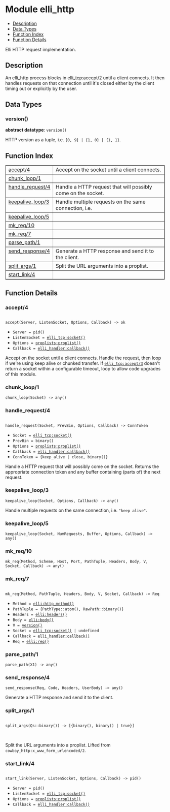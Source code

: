 

# Module elli_http #
* [Description](#description)
* [Data Types](#types)
* [Function Index](#index)
* [Function Details](#functions)

Elli HTTP request implementation.

<a name="description"></a>

## Description ##
An elli_http process blocks in elli_tcp:accept/2 until a client
connects. It then handles requests on that connection until it's
closed either by the client timing out or explicitly by the user.
<a name="types"></a>

## Data Types ##




### <a name="type-version">version()</a> ###


__abstract datatype__: `version()`

HTTP version as a tuple, i.e. `{0, 9} | {1, 0} | {1, 1}`.

<a name="index"></a>

## Function Index ##


<table width="100%" border="1" cellspacing="0" cellpadding="2" summary="function index"><tr><td valign="top"><a href="#accept-4">accept/4</a></td><td>Accept on the socket until a client connects.</td></tr><tr><td valign="top"><a href="#chunk_loop-1">chunk_loop/1</a></td><td></td></tr><tr><td valign="top"><a href="#handle_request-4">handle_request/4</a></td><td>Handle a HTTP request that will possibly come on the socket.</td></tr><tr><td valign="top"><a href="#keepalive_loop-3">keepalive_loop/3</a></td><td>Handle multiple requests on the same connection, i.e.</td></tr><tr><td valign="top"><a href="#keepalive_loop-5">keepalive_loop/5</a></td><td></td></tr><tr><td valign="top"><a href="#mk_req-10">mk_req/10</a></td><td></td></tr><tr><td valign="top"><a href="#mk_req-7">mk_req/7</a></td><td></td></tr><tr><td valign="top"><a href="#parse_path-1">parse_path/1</a></td><td></td></tr><tr><td valign="top"><a href="#send_response-4">send_response/4</a></td><td>Generate a HTTP response and send it to the client.</td></tr><tr><td valign="top"><a href="#split_args-1">split_args/1</a></td><td>Split the URL arguments into a proplist.</td></tr><tr><td valign="top"><a href="#start_link-4">start_link/4</a></td><td></td></tr></table>


<a name="functions"></a>

## Function Details ##

<a name="accept-4"></a>

### accept/4 ###

<pre><code>
accept(Server, ListenSocket, Options, Callback) -&gt; ok
</code></pre>

<ul class="definitions"><li><code>Server = pid()</code></li><li><code>ListenSocket = <a href="elli_tcp.md#type-socket">elli_tcp:socket()</a></code></li><li><code>Options = <a href="proplists.md#type-proplist">proplists:proplist()</a></code></li><li><code>Callback = <a href="elli_handler.md#type-callback">elli_handler:callback()</a></code></li></ul>

Accept on the socket until a client connects.
Handle the request, then loop if we're using keep alive or chunked transfer.
If [`elli_tcp:accept/3`](elli_tcp.md#accept-3) doesn't return a socket within a configurable
timeout, loop to allow code upgrades of this module.

<a name="chunk_loop-1"></a>

### chunk_loop/1 ###

`chunk_loop(Socket) -> any()`

<a name="handle_request-4"></a>

### handle_request/4 ###

<pre><code>
handle_request(Socket, PrevBin, Options, Callback) -&gt; ConnToken
</code></pre>

<ul class="definitions"><li><code>Socket = <a href="elli_tcp.md#type-socket">elli_tcp:socket()</a></code></li><li><code>PrevBin = binary()</code></li><li><code>Options = <a href="proplists.md#type-proplist">proplists:proplist()</a></code></li><li><code>Callback = <a href="elli_handler.md#type-callback">elli_handler:callback()</a></code></li><li><code>ConnToken = {keep_alive | close, binary()}</code></li></ul>

Handle a HTTP request that will possibly come on the socket.
Returns the appropriate connection token and any buffer containing (parts of)
the next request.

<a name="keepalive_loop-3"></a>

### keepalive_loop/3 ###

`keepalive_loop(Socket, Options, Callback) -> any()`

Handle multiple requests on the same connection, i.e. `"keep alive"`.

<a name="keepalive_loop-5"></a>

### keepalive_loop/5 ###

`keepalive_loop(Socket, NumRequests, Buffer, Options, Callback) -> any()`

<a name="mk_req-10"></a>

### mk_req/10 ###

`mk_req(Method, Scheme, Host, Port, PathTuple, Headers, Body, V, Socket, Callback) -> any()`

<a name="mk_req-7"></a>

### mk_req/7 ###

<pre><code>
mk_req(Method, PathTuple, Headers, Body, V, Socket, Callback) -&gt; Req
</code></pre>

<ul class="definitions"><li><code>Method = <a href="elli.md#type-http_method">elli:http_method()</a></code></li><li><code>PathTuple = {PathType::atom(), RawPath::binary()}</code></li><li><code>Headers = <a href="elli.md#type-headers">elli:headers()</a></code></li><li><code>Body = <a href="elli.md#type-body">elli:body()</a></code></li><li><code>V = <a href="#type-version">version()</a></code></li><li><code>Socket = <a href="elli_tcp.md#type-socket">elli_tcp:socket()</a> | undefined</code></li><li><code>Callback = <a href="elli_handler.md#type-callback">elli_handler:callback()</a></code></li><li><code>Req = <a href="elli.md#type-req">elli:req()</a></code></li></ul>

<a name="parse_path-1"></a>

### parse_path/1 ###

`parse_path(X1) -> any()`

<a name="send_response-4"></a>

### send_response/4 ###

`send_response(Req, Code, Headers, UserBody) -> any()`

Generate a HTTP response and send it to the client.

<a name="split_args-1"></a>

### split_args/1 ###

<pre><code>
split_args(Qs::binary()) -&gt; [{binary(), binary() | true}]
</code></pre>
<br />

Split the URL arguments into a proplist.
Lifted from `cowboy_http:x_www_form_urlencoded/2`.

<a name="start_link-4"></a>

### start_link/4 ###

<pre><code>
start_link(Server, ListenSocket, Options, Callback) -&gt; pid()
</code></pre>

<ul class="definitions"><li><code>Server = pid()</code></li><li><code>ListenSocket = <a href="elli_tcp.md#type-socket">elli_tcp:socket()</a></code></li><li><code>Options = <a href="proplists.md#type-proplist">proplists:proplist()</a></code></li><li><code>Callback = <a href="elli_handler.md#type-callback">elli_handler:callback()</a></code></li></ul>


